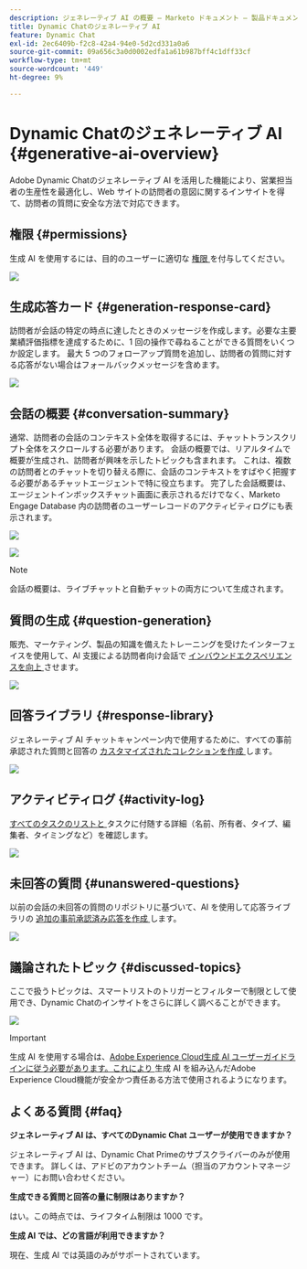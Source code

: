 ```yaml
---
description: ジェネレーティブ AI の概要 – Marketo ドキュメント – 製品ドキュメント
title: Dynamic Chatのジェネレーティブ AI
feature: Dynamic Chat
exl-id: 2ec6409b-f2c8-42a4-94e0-5d2cd331a0a6
source-git-commit: 09a656c3a0d0002edfa1a61b987bff4c1dff33cf
workflow-type: tm+mt
source-wordcount: '449'
ht-degree: 9%

---
```


# Dynamic Chatのジェネレーティブ AI {#generative-ai-overview}

Adobe Dynamic Chatのジェネレーティブ AI を活用した機能により、営業担当者の生産性を最適化し、Web サイトの訪問者の意図に関するインサイトを得て、訪問者の質問に安全な方法で対応できます。

## 権限 {#permissions}

生成 AI を使用するには、目的のユーザーに適切な [ 権限 ](/help/marketo/product-docs/demand-generation/dynamic-chat/setup-and-configuration/permissions.md) を付与してください。

![](assets/generative-ai-overview-1.png)

## 生成応答カード {#generation-response-card}

訪問者が会話の特定の時点に達したときのメッセージを作成します。必要な主要業績評価指標を達成するために、1 回の操作で尋ねることができる質問をいくつか設定します。 最大 5 つのフォローアップ質問を追加し、訪問者の質問に対する応答がない場合はフォールバックメッセージを含めます。

![](assets/generative-ai-overview-2.png)

## 会話の概要 {#conversation-summary}

通常、訪問者の会話のコンテキスト全体を取得するには、チャットトランスクリプト全体をスクロールする必要があります。 会話の概要では、リアルタイムで概要が生成され、訪問者が興味を示したトピックも含まれます。 これは、複数の訪問者とのチャットを切り替える際に、会話のコンテキストをすばやく把握する必要があるチャットエージェントで特に役立ちます。 完了した会話概要は、エージェントインボックスチャット画面に表示されるだけでなく、Marketo Engage Database 内の訪問者のユーザーレコードのアクティビティログにも表示されます。

![](assets/generative-ai-overview-3.png)

![](assets/generative-ai-overview-4.png)

>[!NOTE]
>
>会話の概要は、ライブチャットと自動チャットの両方について生成されます。

## 質問の生成 {#question-generation}

販売、マーケティング、製品の知識を備えたトレーニングを受けたインターフェイスを使用して、AI 支援による訪問者向け会話で [ インバウンドエクスペリエンスを向上 ](/help/marketo/product-docs/demand-generation/dynamic-chat/generative-ai/question-generation.md) させます。

![](assets/generative-ai-overview-5.png)

## 回答ライブラリ {#response-library}

ジェネレーティブ AI チャットキャンペーン内で使用するために、すべての事前承認された質問と回答の [ カスタマイズされたコレクションを作成 ](/help/marketo/product-docs/demand-generation/dynamic-chat/generative-ai/response-library.md) します。

![](assets/generative-ai-overview-6.png)

## アクティビティログ {#activity-log}

[ すべてのタスクのリストと ](/help/marketo/product-docs/demand-generation/dynamic-chat/generative-ai/activity-log.md) タスクに付随する詳細（名前、所有者、タイプ、編集者、タイミングなど）を確認します。

![](assets/generative-ai-overview-7.png)

## 未回答の質問 {#unanswered-questions}

以前の会話の未回答の質問のリポジトリに基づいて、AI を使用して応答ライブラリの [ 追加の事前承認済み応答を作成 ](/help/marketo/product-docs/demand-generation/dynamic-chat/generative-ai/unanswered-questions.md) します。

![](assets/generative-ai-overview-8.png)

## 議論されたトピック {#discussed-topics}

ここで扱うトピックは、スマートリストのトリガーとフィルターで制限として使用でき、Dynamic Chatのインサイトをさらに詳しく調べることができます。

![](assets/generative-ai-overview-9.png)

>[!IMPORTANT]
>
>生成 AI を使用する場合は、[Adobe Experience Cloud生成 AI ユーザーガイドラインに従う必要があります。これにより ](https://www.adobe.com/legal/licenses-terms/adobe-dx-gen-ai-user-guidelines.html) 生成 AI を組み込んだAdobe Experience Cloud機能が安全かつ責任ある方法で使用されるようになります。

## よくある質問 {#faq}

**ジェネレーティブ AI は、すべてのDynamic Chat ユーザーが使用できますか？**

ジェネレーティブ AI は、Dynamic Chat Primeのサブスクライバーのみが使用できます。 詳しくは、アドビのアカウントチーム（担当のアカウントマネージャー）にお問い合わせください。

**生成できる質問と回答の量に制限はありますか？**

はい。この時点では、ライフタイム制限は 1000 です。

**生成 AI では、どの言語が利用できますか？**

現在、生成 AI では英語のみがサポートされています。
